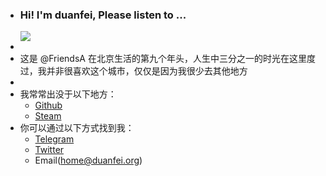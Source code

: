 - ### Hi! I'm duanfei, Please listen to ...
  <a href="https://github.com/shaonianche/spotify-badge">
     <img src="https://spotify-badge-ten.vercel.app/api/now-playing" >
  </a>
-
- 这是 @FriendsA 在北京生活的第九个年头，人生中三分之一的时光在这里度过，我并非很喜欢这个城市，仅仅是因为我很少去其他地方
-
- 我常常出没于以下地方：
	- [Github](https://github.com/shaonianche)
	- [Steam](https://steamcommunity.com/id/duanf/)
- 你可以通过以下方式找到我：
	- [Telegram](https://t.me/Alone_cmj)
	- [Twitter](https://twitter.com/Bonjour_Ar)
	- Email(home@duanfei.org)